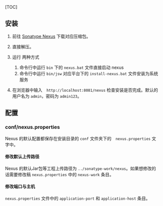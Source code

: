 [TOC]

## 安装

1. 前往 [Sonatype Nexus](http://www.sonatype.org/nexus/go/) 下载对应压缩包。

2. 直接解压。

3. 运行
	两种方式
	1. 命令行中运行 `bin` 下的 `nexus.bat` 文件直接启动 nexus
	2. 命令行中运行 `bin/jsw` 对应平台下的 `install-nexus.bat` 文件安装为系统服务

4. 在浏览器中输入　`http://localhost:8081/nexus` 检查安装是否完成。默认的用户名为 `admin`，密码为 `admin123`。

## 配置

### conf/nexus.properties

Nexus 的默认配置都保存在安装目录的 `conf` 文件夹下的　`nexus.properties` 文字中。

#### 修改默认上传路径

Nexus 的默认Jar包等工程上传路径为 `../sonatype-work/nexus`。如果想修改的话需要修改稿 `nexus.properties` 中的 `nexus-work` 条目。

####  修改端口与主机

`nexus.properties` 文件中的 `application-port` 和 `application-host` 条目。

